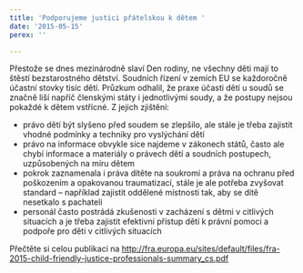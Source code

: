 ```yaml
---
title: 'Podporujeme justici přátelskou k dětem '
date: '2015-05-15'
perex: ''

---
```



<p>Přestože se dnes mezinárodně slaví Den rodiny, ne všechny děti mají to štěstí bezstarostného dětství. Soudních řízení v zemích EU se každoročně účastní stovky tisíc dětí. Průzkum odhalil, že praxe účasti dětí u soudů se značně liší napříč členskými státy i jednotlivými soudy, a že postupy nejsou pokaždé k dětem vstřícné. Z&nbsp;jejich zjištění:</p><ul><li>právo dětí být slyšeno před soudem se zlepšilo, ale stále je třeba zajistit vhodné podmínky a techniky pro vyslýchání dětí </li><li>právo na informace obvykle sice najdeme v&nbsp;zákonech států, často ale chybí informace a materiály o právech dětí a soudních postupech, uzpůsobených na míru dětem</li><li>pokrok zaznamenala i práva dítěte na soukromí a práva na ochranu před poškozením a opakovanou traumatizací, stále je ale potřeba zvyšovat standard – například zajistit oddělené místnosti tak, aby se dítě nesetkalo s&nbsp;pachateli </li><li>personál často postrádá zkušenosti v zacházení s dětmi v citlivých situacích a je třeba zajistit efektivní přístup dětí k právní pomoci a podpoře pro děti v citlivých situacích</li></ul><p>Přečtěte si celou publikaci na <a title="Otevření do nového okna" href="http://fra.europa.eu/sites/default/files/fra-2015-child-friendly-justice-professionals-summary_cs.pdf" target="_blank">http://fra.europa.eu/sites/default/files/fra-2015-child-friendly-justice-professionals-summary_cs.pdf</a>&nbsp;<img alt="" src="typo3/ext/od_linkdesc/icons/external.gif" class="od_linkdesc_icon_external" /> </p>


